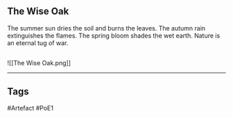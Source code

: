 ## The Wise Oak
The summer sun dries the soil and burns the leaves.
The autumn rain extinguishes the flames.
The spring bloom shades the wet earth.
Nature is an eternal tug of war.
##
![[The Wise Oak.png]]

---
## Tags
#Artefact
#PoE1